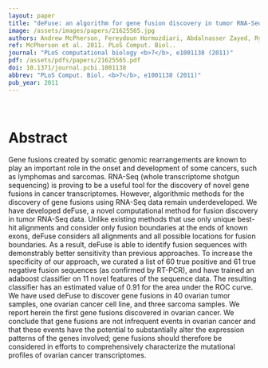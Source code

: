 ```yaml
---
layout: paper
title: "deFuse: an algorithm for gene fusion discovery in tumor RNA-Seq data."
image: /assets/images/papers/21625565.jpg
authors: Andrew McPherson, Fereydoun Hormozdiari, Abdalnasser Zayed, Ryan Giuliany, Gavin Ha, Mark G F Sun, Malachi Griffith, Alireza Heravi Moussavi, Janine Senz, Nataliya Melnyk, Marina Pacheco, Marco A Marra, Martin Hirst, Torsten O Nielsen, S Cenk Sahinalp, David Huntsman, Sohrab P Shah
ref: McPherson et al. 2011. PLoS Comput. Biol..
journal: "PLoS computational biology <b>7</b>, e1001138 (2011)"
pdf: /assets/pdfs/papers/21625565.pdf
doi: 10.1371/journal.pcbi.1001138
abbrev: "PLoS Comput. Biol. <b>7</b>, e1001138 (2011)"
pub_year: 2011
---
```


<br />
<div data-badge-popover="right" data-badge-type="donut" data-pmid="21625565" data-hide-no-mentions="true" class="altmetric-embed"></div>

# Abstract

Gene fusions created by somatic genomic rearrangements are known to play an important role in the onset and development of some cancers, such as lymphomas and sarcomas. RNA-Seq (whole transcriptome shotgun sequencing) is proving to be a useful tool for the discovery of novel gene fusions in cancer transcriptomes. However, algorithmic methods for the discovery of gene fusions using RNA-Seq data remain underdeveloped. We have developed deFuse, a novel computational method for fusion discovery in tumor RNA-Seq data. Unlike existing methods that use only unique best-hit alignments and consider only fusion boundaries at the ends of known exons, deFuse considers all alignments and all possible locations for fusion boundaries. As a result, deFuse is able to identify fusion sequences with demonstrably better sensitivity than previous approaches. To increase the specificity of our approach, we curated a list of 60 true positive and 61 true negative fusion sequences (as confirmed by RT-PCR), and have trained an adaboost classifier on 11 novel features of the sequence data. The resulting classifier has an estimated value of 0.91 for the area under the ROC curve. We have used deFuse to discover gene fusions in 40 ovarian tumor samples, one ovarian cancer cell line, and three sarcoma samples. We report herein the first gene fusions discovered in ovarian cancer. We conclude that gene fusions are not infrequent events in ovarian cancer and that these events have the potential to substantially alter the expression patterns of the genes involved; gene fusions should therefore be considered in efforts to comprehensively characterize the mutational profiles of ovarian cancer transcriptomes.

